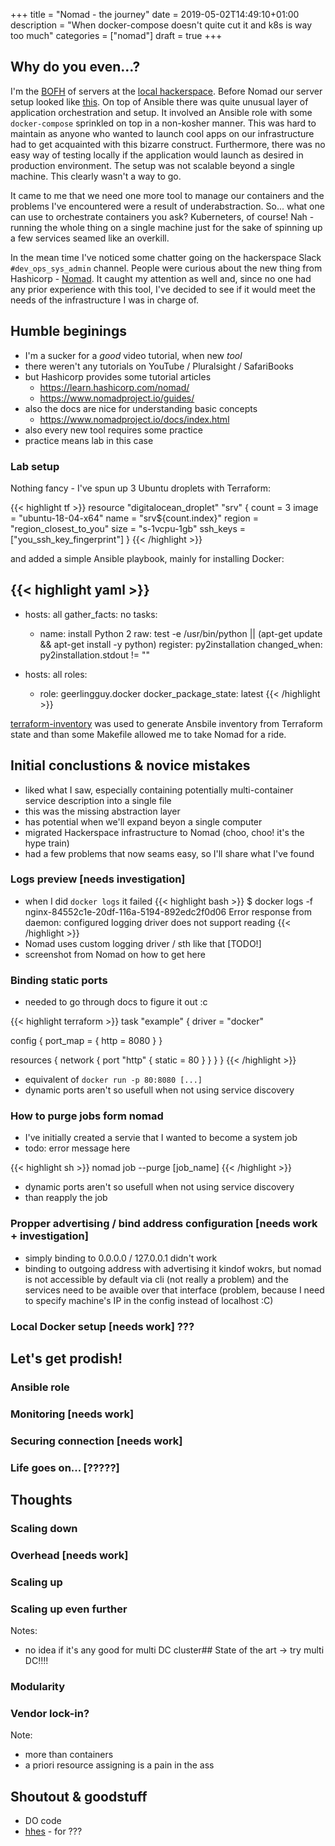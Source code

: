 +++
title = "Nomad - the journey"
date = 2019-05-02T14:49:10+01:00
description = "When docker-compose doesn't quite cut it and k8s is way too much"
categories = ["nomad"]
draft = true
+++

## Why do you even...?
I'm the [BOFH](https://en.wikipedia.org/wiki/Bastard_Operator_From_Hell) of servers at the [local hackerspace](https://hs3.pl/). Before Nomad our server setup looked like [this](https://github.com/hs3city/squire/tree/fc4c12ada57aee92e667a4ec92db3ee530b54477). On top of Ansible there was quite unusual layer of application orchestration and setup. It involved an Ansible role with some `docker-compose` sprinkled on top in a non-kosher manner. This was hard to maintain as anyone who wanted to launch cool apps on our infrastructure had to get acquainted with this bizarre construct. Furthermore, there was no easy way of testing locally if the application would launch as desired in production environment. The setup was not scalable beyond a single machine. This clearly wasn't a way to go.

It came to me that we need one more tool to manage our containers and the problems I've encountered were a result of underabstraction. So... what one can use to orchestrate containers you ask? Kuberneters, of course! Nah - running the whole thing on a single machine just for the sake of spinning up a few services seamed like an overkill. 

In the mean time I've noticed some chatter going on the hackerspace Slack `#dev_ops_sys_admin` channel. People were curious about the new thing from Hashicorp - [Nomad](https://www.nomadproject.io/). It caught my attention as well and, since no one had any prior experience with this tool, I've decided to see if it would meet the needs of the infrastructure I was in charge of.

<!-- tu skończyłem -->
## Humble beginings
- I'm a sucker for a *good* video tutorial, when new *tool*
- there weren't any tutorials on YouTube / Pluralsight / SafariBooks
- but Hashicorp provides some tutorial articles
    - https://learn.hashicorp.com/nomad/
    - https://www.nomadproject.io/guides/
- also the docs are nice for understanding basic concepts
    - https://www.nomadproject.io/docs/index.html
- also every new tool requires some practice
- practice means lab in this case

### Lab setup
Nothing fancy - I've spun up 3 Ubuntu droplets with Terraform:

{{< highlight tf >}}
resource "digitalocean_droplet" "srv" {
  count  = 3
  image  = "ubuntu-18-04-x64"
  name   = "srv${count.index}"
  region = "region_closest_to_you"
  size   = "s-1vcpu-1gb"
  ssh_keys = ["you_ssh_key_fingerprint"]
}
{{< /highlight >}}

and added a simple Ansible playbook, mainly for installing Docker:

{{< highlight yaml >}}
---
- hosts: all
  gather_facts: no
  tasks:
    - name: install Python 2
      raw: test -e /usr/bin/python || (apt-get update && apt-get install -y python)
      register: py2installation
      changed_when: py2installation.stdout != ""

- hosts: all
  roles:
    - role: geerlingguy.docker
      docker_package_state: latest
{{< /highlight >}}

[terraform-inventory](https://github.com/adammck/terraform-inventory) was used to generate Ansbile inventory from Terraform state and than some Makefile allowed me to take Nomad for a ride.

## Initial conclustions & novice mistakes
- liked what I saw, especially containing potentially multi-container service description into a single file
- this was the missing abstraction layer
- has potential when we'll expand beyon a single computer
- migrated Hackerspace infrastructure to Nomad (choo, choo! it's the hype train)
- had a few problems that now seams easy, so I'll share what I've found

### Logs preview [needs investigation]
- when I did `docker logs` it failed
{{< highlight bash >}}
$ docker logs -f nginx-84552c1e-20df-116a-5194-892edc2f0d06
Error response from daemon: configured logging driver does not support reading
{{< /highlight >}}
- Nomad uses custom logging driver / sth like that [TODO!]
- screenshot from Nomad on how to get here
### Binding static ports
- needed to go through docs to figure it out :c

{{< highlight terraform >}}
task "example" {
  driver = "docker"

  config {
    port_map = {
      http = 8080
    }
  }

  resources {
    network {
      port "http" {
            static = 80
        }
    }
  }
}
{{< /highlight >}}

- equivalent of `docker run -p 80:8080 [...]`
- dynamic ports aren't so usefull when not using service discovery
### How to purge jobs form nomad
- I've initially created a servie that I wanted to become a system job
- todo: error message here

{{< highlight sh >}}
nomad job --purge [job_name]
{{< /highlight >}}

- dynamic ports aren't so usefull when not using service discovery
- than reapply the job

### Propper advertising / bind address configuration [needs work + investigation]
- simply binding to 0.0.0.0 / 127.0.0.1 didn't work
- binding to outgoing address with advertising it kindof wokrs, but nomad is not accessible by default via cli (not really a problem) and the services need to be avaible over that interface (problem, because I need to specify machine's IP in the config instead of localhost :C)
### Local Docker setup [needs work] ???

<!-- todo: first review -->
<!-- todo: add some overwiev screenshots + tekst + nomad files -->

<!-- todo: split here -->

## Let's get prodish!
### Ansible role
### Monitoring [needs work]
### Securing connection [needs work]
### Life goes on... [?????]

## Thoughts
### Scaling down
### Overhead [needs work]
### Scaling up
### Scaling up even further
Notes:
- no idea if it's any good for multi DC cluster## State of the art -> try multi DC!!!!
### Modularity
### Vendor lock-in?
Note:
- more than containers
- a priori resource assigning is a pain in the ass

## Shoutout & goodstuff
- DO code
- [hhes](https://github.com/xaxes) - for ???
<!-- todo: tidy up - grammarly / sth else -->
<!-- todo: second review -->
<!-- todo: third review -->
<!-- todo: publish -->
